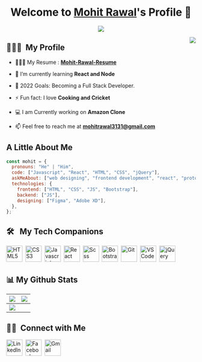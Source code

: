 <p align="center">
  <h1 align="center">Welcome to <a href="https://github.com/mrawal3112">Mohit Rawal</a>'s Profile 👋</h1>
</p>
<p align="center">
  <a align="center" href="https://github.com/DenverCoder1/readme-typing-svg"><img src="https://readme-typing-svg.herokuapp.com?&font=IBM+Plex+Sans&color=F72EE2&size=25&lines=Welcome+to+my+GitHub+Profile!;I'm+a+Front+end+developer;I'm+a+competitive+programmer;I'm+a+React+developer" /></a>
</p>
<img align="right" src="https://media.giphy.com/media/M9gbBd9nbDrOTu1Mqx/giphy.gif">

## 🙋🏻‍♂️ &nbsp;My Profile

- 👨🏻‍💻 My Resume : **[Mohit-Rawal-Resume](https://mohit-rawal-resume.netlify.app/)**

- 🌱 I’m currently learning **React and Node**

- 🥅 2022 Goals: Becoming a Full Stack Developer.

- ⚡ Fun fact: I love **Cooking and Cricket**

- 💻 I am Currently working on **Amazon Clone**

- 📫 Feel free to reach me at **mohitrawal3131@gmail.com**

## A Little About Me

```javascript
const mohit = {
  pronouns: "He" | "Him",
  code: ["Javascript", "React", "HTML", "CSS", "jQuery"],
  askMeAbout: ["web designing", "frontend development", "react", "prototyping"],
  technologies: {
    frontend: ["HTML", "CSS", "JS", "Bootstrap"],
    backend: ["JS"],
    designing: ["Figma", "Adobe XD"],
  },
};
```

## 🛠 &nbsp; My Tech Companions

<p align="left"> 
<img src='https://cdn-icons-png.flaticon.com/512/2535/2535518.png' alt='HTML5' width="43" height="43">&nbsp;
<img src='https://cdn-icons-png.flaticon.com/512/919/919826.png' alt='CSS3'width="43" height="43">&nbsp;
<img src='https://img.icons8.com/color/48/000000/javascript.png' alt='Javascript'width="43" height="43">&nbsp;
<img src='https://img.icons8.com/color/48/000000/react-native.png' alt='React'width="43" height="43">&nbsp;
<img src='https://cdn-icons-png.flaticon.com/512/919/919831.png' alt='Scss'width="43" height="43">&nbsp;
<img src='https://img.icons8.com/color/48/000000/bootstrap.png' alt='Bootstrap'width="43" height="43">&nbsp;
<img src='https://cdn-icons.flaticon.com/png/512/4494/premium/4494740.png?token=exp=1643413894~hmac=c0136242e2722760b3bdaeed4eee10a3' alt='Git'width="43" height="43">&nbsp;
<img src='https://img.icons8.com/color/344/visual-studio-code-2019.png' alt='VS Code'width="43" height="43">&nbsp;
<img src='https://img.icons8.com/external-tal-revivo-shadow-tal-revivo/344/external-jquery-is-a-javascript-library-designed-to-simplify-html-logo-shadow-tal-revivo.png' alt='jQuery'width="43" height="43">
</p>

## 📊 My Github Stats

| <img src="https://github-readme-stats.vercel.app/api?username=mrawal3112&&show_icons=true&count_private=true&theme=github_dark"> | <img src="https://github-readme-streak-stats.herokuapp.com/?user=mrawal3112&theme=blueberry_duo"/> |
| -------------------------------------------------------------------------------------------------------------------------------- | -------------------------------------------------------------------------------------------------- |
| <img src="https://github-readme-stats.vercel.app/api/top-langs/?username=mrawal3112&layout=compact&theme=github_dark"/>          |

## 🤝🏻 &nbsp;Connect with Me

<p>
<a href="https://www.linkedin.com/in/mohit-rawal-5a7981103/"><img src="https://cdn-icons.flaticon.com/png/512/3536/premium/3536505.png?token=exp=1643412937~hmac=b7226c841ef0b756fca3598448e369f7" alt="LinkedIn" "43" height="43"/></a>&nbsp;
<a href="https://www.facebook.com/mohit.rawal.165"><img src="https://cdn-icons.flaticon.com/png/512/2504/premium/2504903.png?token=exp=1643412992~hmac=034e80ddd73b82263ee0457305f28c08" alt="Facebook" "43" height="43"/></a>&nbsp;
<a href="mailto:mohitrawal3131@gmail.com"><img src="https://cdn-icons.flaticon.com/png/512/2504/premium/2504727.png?token=exp=1643413085~hmac=74dda576ef609dc0c07d8fe09fcd1d57" alt="Gmail" "43" height="43"/></a>&nbsp;
</p>
